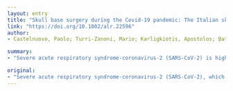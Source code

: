 ```yaml
---
layout: entry
title: "Skull base surgery during the Covid-19 pandemic: The Italian skull base society recommendations"
link: "https://doi.org/10.1002/alr.22596"
author:
- Castelnuovo, Paolo; Turri-Zanoni, Mario; Karligkiotis, Apostolos; Battaglia, Paolo; Pozzi, Fabio; Locatelli, Davide on behalf of the Italian Skull Base Society Board; Bernucci, Claudio; Iacoangeli, Maurizio; Krengli, Marco; Marchetti, Marcello; Pareschi, Roberto; Pompucci, Angelo; Rabbiosi, Dimitri

summary:
- "Severe acute respiratory syndrome-coronavirus-2 (SARS-CoV-2) is highly contagious with devastating impacts for healthcare systems worldwide. Medical staff are at high risk of viral contamination and it is imperative to know what personal protective equipment is appropriate for each situation. Italy was one of the earliest and hardest-hit European countries. Only urgent surgical operations are recommended and all patients should be tested at least twice."

original:
- "Severe acute respiratory syndrome-coronavirus-2 (SARS-CoV-2), which causes coronavirus disease 2019 (Covid-19), is highly contagious with devastating impacts for healthcare systems worldwide. Medical staff are at high risk of viral contamination and it is imperative to know what personal protective equipment is appropriate for each situation. Furthermore, elective clinics and operations have been reduced in order to mobilize manpower to the acute specialties combatting the outbreak; appropriate differentiation between patients who require immediate care and those who can receive telephone consultation or whose treatment might viably be postponed is therefore crucial. Italy was one of the earliest and hardest-hit European countries and therefore the Italian Skull Base Society board has promulgated specific recommendations based on consensus best practices and the literature, where available. Only urgent surgical operations are recommended and all patients should be tested at least twice (on days 4 and 2 prior to surgery). For positive patients, procedures should be postponed until after swab test negativization. If the procedure is vital to the survival of the patient, FFP3 and/or PAPRs devices, goggles, full-face visor, double gloves, water-resistant gowns and protective caps, are mandatory. For negative patients, use of at least FFP2 mask is recommended. In all cases the use of drills, which promote the aerosolization of potentially infected mucous particles, should be avoided. Given the potential neurotropism of SARS-CoV-2, dura handling should be minimized. It is only through widely-agreed protocols and teamwork that we will be able to deal with the evolving and complex implications of this new pandemic. This article is protected by copyright. All rights reserved."
---
```


